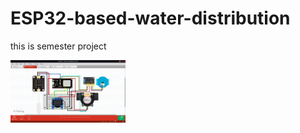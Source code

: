 # ESP32-based-water-distribution
this is semester project

<a href="https://github.com/Arbikoj/ESP32-based-water-distribution/blob/main/water-distribution-wiring-diagram.png" target="blank"><img align="center" src="https://github.com/Arbikoj/ESP32-based-water-distribution/blob/main/water-distribution-wiring-diagram.png" height="100" /></a>
